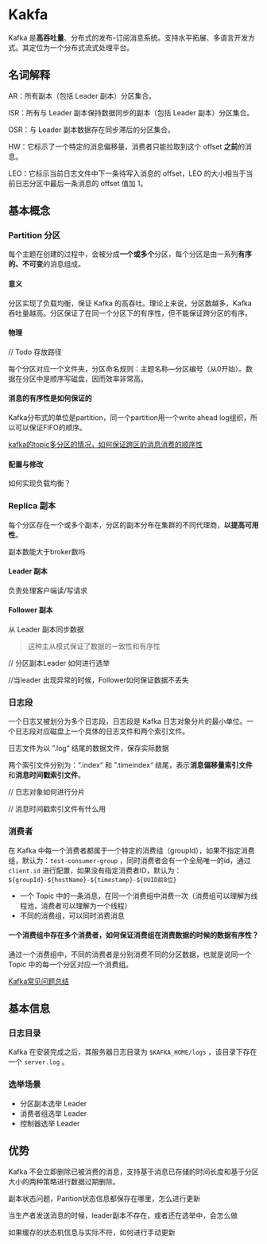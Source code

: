 # Kakfa

Kafka 是**高吞吐量**、分布式的发布-订阅消息系统。支持水平拓展、多语言开发方式。其定位为一个分布式流式处理平台。

## 名词解释

AR：所有副本（包括 Leader 副本）分区集合。

ISR：所有与 Leader 副本保持数据同步的副本（包括 Leader 副本）分区集合。

OSR：与 Leader 副本数据存在同步滞后的分区集合。

HW：它标示了一个特定的消息偏移量，消费者只能拉取到这个 offset **之前**的消息。

LEO：它标示当前日志文件中下一条待写入消息的 offset，LEO 的大小相当于当前日志分区中最后一条消息的 offset 值加 1。

## 基本概念

### Partition 分区

每个主题在创建的过程中，会被分成**一个或多个**分区，每个分区是由一系列**有序的、不可变**的消息组成。

#### 意义

分区实现了负载均衡，保证 Kafka 的高吞吐。理论上来说，分区数越多，Kafka 吞吐量越高。分区保证了在同一个分区下的有序性，但不能保证跨分区的有序。

#### 物理

// Todo 存放路径

每个分区对应一个文件夹，分区命名规则：主题名称—分区编号（从0开始）。数据在分区中是顺序写磁盘，因而效率非常高。

#### 消息的有序性是如何保证的

Kafka分布式的单位是partition，同一个partition用一个write ahead log组织，所以可以保证FIFO的顺序。

[kafka的topic多分区的情况，如何保证跨区的消息消费的顺序性](https://oracle-api.iteye.com/blog/2383793)

#### 配置与修改

如何实现负载均衡？

### Replica 副本

每个分区存在一个或多个副本，分区的副本分布在集群的不同代理商，**以提高可用性**。

副本数能大于broker数吗

#### Leader 副本

负责处理客户端读/写请求

#### Follower 副本

从 Leader 副本同步数据

> 这种主从模式保证了数据的一致性和有序性

// 分区副本Leader 如何进行选举

//当leader 出现异常的时候，Follower如何保证数据不丢失

### 日志段

一个日志又被划分为多个日志段，日志段是 Kafka 日志对象分片的最小单位。一个日志段对应磁盘上一个具体的日志文件和两个索引文件。

日志文件为以 ”.log“ 结尾的数据文件，保存实际数据

两个索引文件分别为：”.index“ 和 ”.timeindex“ 结尾，表示**消息偏移量索引文件**和**消息时间戳索引文件**。

// 日志对象如何进行分片

// 消息时间戳索引文件有什么用

### 消费者

在 Kafka 中每一个消费者都属于一个特定的消费组（groupId），如果不指定消费组，默认为：`test-consumer-group` ，同时消费者会有一个全局唯一的id，通过 `client.id` 进行配置，如果没有指定消费者ID，默认为：`${groupId}-${hostName}-${timestamp}-${UUID前8位}`

- 一个 Topic 中的一条消息，在同一个消费组中消费一次（消费组可以理解为线程池，消费者可以理解为一个线程）
- 不同的消费组，可以同时消费消息

#### 一个消费组中存在多个消费者，如何保证消费组在消费数据的时候的数据有序性？

通过一个消费组中，不同的消费者是分别消费不同的分区数据，也就是说同一个 Topic 中的每一个分区对应一个消费组。

[Kafka常见问题总结](https://yezhwi.github.io/bigdata/2018/05/25/Kafka%E5%B8%B8%E8%A7%81%E9%97%AE%E9%A2%98%E6%80%BB%E7%BB%93/)

## 基本信息

### 日志目录

Kafka 在安装完成之后，其服务器日志目录为 `$KAFKA_HOME/logs` ，该目录下存在一个 `server.log` 。

### 选举场景

- 分区副本选举 Leader
- 消费者组选举 Leader
- 控制器选举 Leader

## 优势

Kafka 不会立即删除已被消费的消息，支持基于消息已存储的时间长度和基于分区大小的两种策略进行数据过期删除。



副本状态问题，Parition状态信息都保存在哪里，怎么进行更新

当生产者发送消息的时候，leader副本不存在，或者还在选举中，会怎么做

如果缓存的状态机信息与实际不符，如何进行手动更新